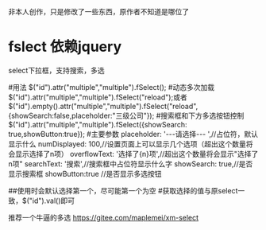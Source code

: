 
非本人创作，只是修改了一些东西，原作者不知道是哪位了

# fslect  依赖jquery
select下拉框，支持搜索，多选

#用法
$("id").attr("multiple","multiple").fSelect();
#动态多次加载
$("id").attr("multiple","multiple").fSelect("reload");或者$("id").empty().attr("multiple","multiple").fSelect("reload",{showSearch:false,placeholder:"三级公司"});
#搜索框和下方多选按钮控制
$("id").attr("multiple","multiple").fSelect({showSearch: true,showButton:true});
#主要参数
placeholder:  '---请选择--- ',//占位符，默认显示什么
numDisplayed: 100,//设置页面上可以显示几个选项（超出这个数量将会显示选择了n项）
overflowText: '选择了{n}项',//超出这个数量将会显示"选择了n项"
searchText: '搜索',//搜索框中占位符显示什么字
showSearch: true,//是否显示搜索框
showButton:true //是否显示多选按钮

##使用时会默认选择第一个，尽可能第一个为空
#获取选择的值与原select一致，$("id").val()即可


推荐一个牛逼的多选 https://gitee.com/maplemei/xm-select
